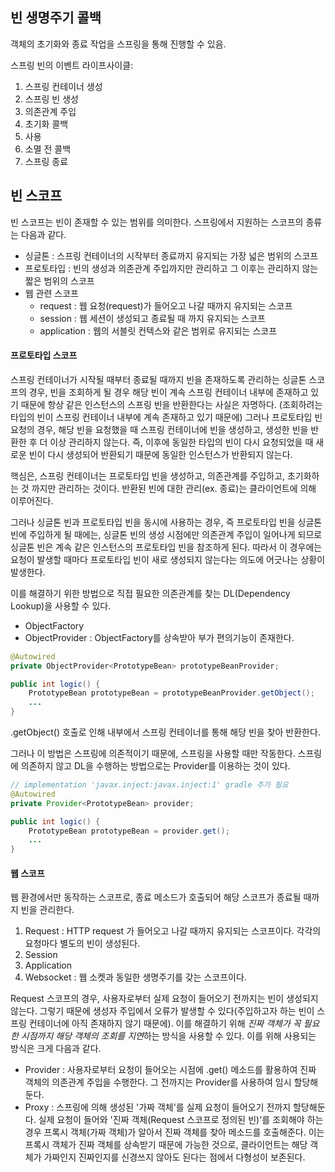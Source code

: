 ## 빈 생명주기 콜백
객체의 초기화와 종료 작업을 스프링을 통해 진행할 수 있음.

스프링 빈의 이벤트 라이프사이클:
1. 스프링 컨테이너 생성
2. 스프링 빈 생성
3. 의존관계 주입
4. 초기화 콜백
5. 사용
6. 소멸 전 콜백
7. 스프링 종료

## 빈 스코프
빈 스코프는 빈이 존재할 수 있는 범위를 의미한다. 스프링에서 지원하는 스코프의 종류는 다음과 같다.
- 싱글톤
: 스프링 컨테이너의 시작부터 종료까지 유지되는 가장 넓은 범위의 스코프
- 프로토타입
: 빈의 생성과 의존관계 주입까지만 관리하고 그 이후는 관리하지 않는 짧은 범위의 스코프
- 웹 관련 스코프
	- request
: 웹 요청(request)가 들어오고 나갈 때까지 유지되는 스코프
	- session
: 웹 세션이 생성되고 종료될 때 까지 유지되는 스코프
	- application
: 웹의 서블릿 컨텍스와 같은 범위로 유지되는 스코프

#### 프로토타입 스코프
스프링 컨테이너가 시작될 때부터 종료될 때까지 빈을 존재하도록 관리하는 싱글톤 스코프의 경우, 빈을 조회하게 될 경우 해당 빈이 계속 스프링 컨테이너 내부에 존재하고 있기 때문에 항상 같은 인스턴스의 스프링 빈을 반환한다는 사실은 자명하다. (조회하려는 타입의 빈이 스프링 컨테이너 내부에 계속 존재하고 있기 때문에)
그러나 프로토타입 빈 요청의 경우, 해당 빈을 요청했을 때 스프링 컨테이너에 빈을 생성하고, 생성한 빈을 반환한 후 더 이상 관리하지 않는다. 즉, 이후에 동일한 타입의 빈이 다시 요청되었을 때 새로운 빈이 다시 생성되어 반환되기 때문에 동일한 인스턴스가 반환되지 않는다.

핵심은, 스프링 컨테이너는 프로토타입 빈을 생성하고, 의존관계를 주입하고, 초기화하는 것 까지만 관리하는 것이다. 반환된 빈에 대한 관리(ex. 종료)는 클라이언트에 의해 이루어진다.

그러나 싱글톤 빈과 프로토타입 빈을 동시에 사용하는 경우, 즉 프로토타입 빈을 싱글톤 빈에 주입하게 될 때에는, 싱글톤 빈의 생성 시점에만 의존관계 주입이 일어나게 되므로 싱글톤 빈은 계속 같은 인스턴스의 프로토타입 빈을 참조하게 된다. 따라서 이 경우에는 요청이 발생할 때마다 프로토타입 빈이 새로 생성되지 않는다는 의도에 어긋나는 상황이 발생한다.

이를 해결하기 위한 방법으로 직접 필요한 의존관계를 찾는 DL(Dependency Lookup)을 사용할 수 있다.
* ObjectFactory
* ObjectProvider
: ObjectFactory를 상속받아 부가 편의기능이 존재한다.

```java
@Autowired
private ObjectProvider<PrototypeBean> prototypeBeanProvider;

public int logic() {
	PrototypeBean prototypeBean = prototypeBeanProvider.getObject();
	...
}
```
.getObject() 호출로 인해 내부에서 스프링 컨테이너를 통해 해당 빈을 찾아 반환한다.

그러나 이 방법은 스프링에 의존적이기 때문에, 스프링을 사용할 때만 작동한다.
스프링에 의존하지 않고 DL을 수행하는 방법으로는 Provider를 이용하는 것이 있다.

```java
// implementation 'javax.inject:javax.inject:1' gradle 추가 필요
@Autowired
private Provider<PrototypeBean> provider;

public int logic() {
	PrototypeBean prototypeBean = provider.get();
	...
}
```

#### 웹 스코프
웹 환경에서만 동작하는 스코프로, 종료 메소드가 호출되어 해당 스코프가 종료될 때까지 빈을 관리한다.
1. Request
: HTTP request 가 들어오고 나갈 때까지 유지되는 스코프이다. 각각의 요청마다 별도의 빈이 생성된다.
2. Session
3. Application
4. Websocket
: 웹 소켓과 동일한 생명주기를 갖는 스코프이다.

Request 스코프의 경우, 사용자로부터 실제 요청이 들어오기 전까지는 빈이 생성되지 않는다. 그렇기 때문에 생성자 주입에서 오류가 발생할 수 있다(주입하고자 하는 빈이 스프링 컨테이너에 아직 존재하지 않기 때문에). 이를 해결하기 위해 *진짜 객체가 꼭 필요한 시점까지 해당 객체의 조회를 지연*하는 방식을 사용할 수 있다. 이를 위해 사용되는 방식은 크게 다음과 같다.
* Provider
: 사용자로부터 요청이 들어오는 시점에 .get() 메소드를 활용하여 진짜 객체의 의존관계 주입을 수행한다. 그 전까지는 Provider를 사용하여 임시 할당해둔다.
* Proxy
: 스프링에 의해 생성된 '가짜 객체'를 실제 요청이 들어오기 전까지 할당해둔다. 실제 요청이 들어와 '진짜 객체(Request 스코프로 정의된 빈)'를 조회해야 하는 경우 프록시 객체(가짜 객체)가 알아서 진짜 객체를 찾아 메소드를 호출해준다. 이는 프록시 객체가 진짜 객체를 상속받기 때문에 가능한 것으로, 클라이언트는 해당 객체가 가짜인지 진짜인지를 신경쓰지 않아도 된다는 점에서 다형성이 보존된다.

